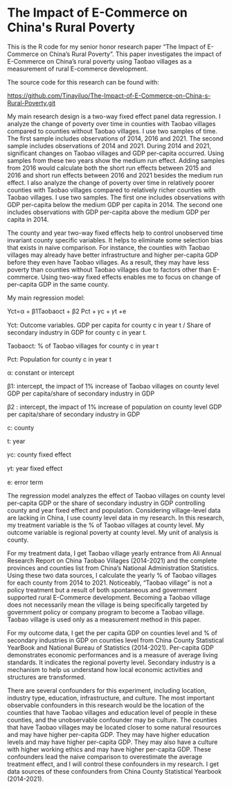 # The Impact of E-Commerce on China's Rural Poverty 
This is the R code for my senior honor research paper “The Impact of E-Commerce on China’s Rural Poverty”. This paper investigates the impact of E-Commerce on China’s rural poverty using Taobao villages as a measurement of rural E-commerce development. 

The source code for this research can be found with: 

https://github.com/Tinayiluo/The-Impact-of-E-Commerce-on-China-s-Rural-Poverty.git

My main research design is a two-way fixed effect panel data regression. I analyze the change of poverty over time in counties with Taobao villages compared to counties without Taobao villages. I use two samples of time. The first sample includes observations of 2014, 2016 and 2021. The second sample includes observations of 2014 and 2021. During 2014 and 2021, significant changes on Taobao villages and GDP per-capita occurred. Using samples from these two years show the medium run effect. Adding samples from 2016 would calculate both the short run effects between 2015 and 2016 and short run effects between 2016 and 2021 besides the medium run effect. I also analyze the change of poverty over time in relatively poorer counties with Taobao villages compared to relatively richer counties with Taobao villages. I use two samples. The first one includes observations with GDP per-capita below the medium GDP per capita in 2014. The second one includes observations with GDP per-capita above the medium GDP per capita in 2014.

The county and year two-way fixed effects help to control unobserved time invariant county specific variables. It helps to eliminate some selection bias that exists in naive comparison. For instance, the counties with Taobao villages may already have better infrastructure and higher per-capita GDP before they even have Taobao villages. As a result, they may have less poverty than counties without Taobao villages due to factors other than E-commerce. Using two-way fixed effects enables me to focus on change of per-capita GDP in the same county. 

My main regression model: 

Yct=α + β1Taobaoct + β2 Pct + 𝛾c + 𝛾t +e

Yct: Outcome variables. GDP per capita for county c in year t / Share of secondary industry in GDP for county c in year t.

Taobaoct: %  of Taobao villages for county c in year t

Pct:  Population for county c in year t

α: constant or intercept

β1: intercept, the impact of 1% increase of Taobao villages on county level GDP per capita/share of secondary industry in GDP 

β2 : intercept, the impact of 1% increase of population on county level GDP per capita/share of secondary industry in GDP 

c: county

t: year

𝛾c: county fixed effect 

𝛾t:  year fixed effect

e: error term

The regression model analyzes the effect of Taobao villages on county level per-capita GDP or the share of secondary industry in GDP controlling county and year fixed effect and population. Considering village-level data are lacking in China, I use county level data in my research. In this research, my treatment variable is the % of Taobao villages at county level. My outcome variable is regional poverty at county level. My unit of analysis is county. 

For my treatment data, I get Taobao village yearly entrance from Ali Annual Research Report on China Taobao Villages (2014-2021) and the complete provinces and counties list from China’s National Administration Statistics. Using these two data sources, I calculate the yearly % of Taobao villages for each county from 2014 to 2021. Noticeably, “Taobao village” is not a policy treatment but a result of both spontaneous and government supported rural E-Commerce development. Becoming a Taobao village does not necessarily mean the village is being specifically targeted by government policy or company program to become a Taobao village. Taobao village is used only as a measurement method in this paper.

For my outcome data, I get the per capita GDP on counties level and % of secondary industries in GDP on counties level from China County Statistical YearBook and National Bureau of Statistics (2014-2021). Per-capita GDP demonstrates economic performances and is a measure of average living standards. It indicates the regional poverty level. Secondary industry is a mechanism to help us understand how local economic activities and structures are transformed.

There are several confounders for this experiment, including location, industry type, education, infrastructure, and culture. The most important observable confounders in this research would be the location of the counties that have Taobao villages and education level of people in these counties, and the unobservable confounder may be culture. The counties that have Taobao villages may be located closer to some natural resources and may have higher per-capita GDP. They may have higher education levels and may have higher per-capita GDP. They may also have a culture with higher working ethics and may have higher per-capita GDP. These confounders lead the naive comparison to overestimate the average treatment effect, and I will control these confounders in my research. I get data sources of these confounders from China County Statistical Yearbook (2014-2021).
